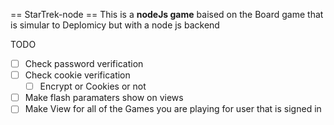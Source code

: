== StarTrek-node ==
This is a **nodeJs game** baised on the Board game that is simular to Deplomicy
but with a node js backend


TODO 
* [ ] Check password verification
* [ ] Check cookie verification
    * [ ] Encrypt or Cookies or not
* [ ] Make flash paramaters show on views
* [ ] Make View for all of the Games you are playing for user that is signed in 